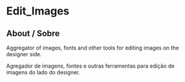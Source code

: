 <h1>Edit_Images</h1>
<h2>About / Sobre</h2>
<p>Aggregator of images, fonts and other tools for editing images on the designer side.</p>
<p>Agregador de imagens, fontes e outras ferramentas para edição de imagens do lado do designer.</p>
